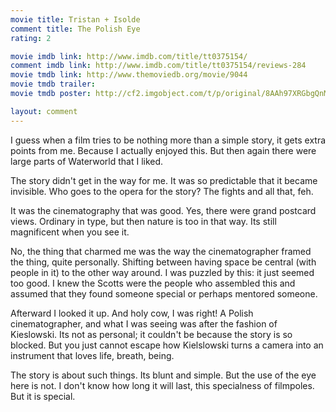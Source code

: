 ```yaml
---
movie title: Tristan + Isolde
comment title: The Polish Eye
rating: 2

movie imdb link: http://www.imdb.com/title/tt0375154/
comment imdb link: http://www.imdb.com/title/tt0375154/reviews-284
movie tmdb link: http://www.themoviedb.org/movie/9044
movie tmdb trailer: 
movie tmdb poster: http://cf2.imgobject.com/t/p/original/8AAh97XRGbgQnMWMJ6atwEQhJQ1.jpg

layout: comment
---
```


I guess when a film tries to be nothing more than a simple story, it gets extra points from me. Because I actually enjoyed this. But then again there were large parts of Waterworld that I liked.

The story didn't get in the way for me. It was so predictable that it became invisible. Who goes to the opera for the story? The fights and all that, feh.

It was the cinematography that was good. Yes, there were grand postcard views. Ordinary in type, but then nature is too in that way. Its still magnificent when you see it. 

No, the thing that charmed me was the way the cinematographer framed the thing, quite personally. Shifting between having space be central (with people in it) to the other way around. I was puzzled by this: it just seemed too good. I knew the Scotts were the people who assembled this and assumed that they found someone special or perhaps mentored someone. 

Afterward I looked it up. And holy cow, I was right! A Polish cinematographer, and what I was seeing was after the fashion of Kieslowski. Its not as personal; it couldn't be because the story is so blocked. But you just cannot escape how Kielslowski turns a camera into an instrument that loves life, breath, being.

The story is about such things. Its blunt and simple. But the use of the eye here is not. I don't know how long it will last, this specialness of filmpoles. But it is special.